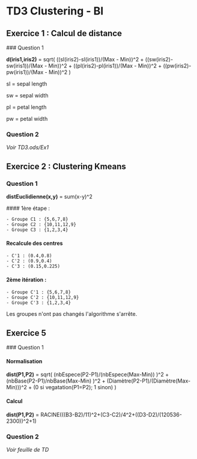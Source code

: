 # TD3 Clustering - BI

## Exercice 1 : Calcul de distance

### Question 1

__d(iris1,iris2)__ = sqrt( ((sl(iris2)-sl(iris1))/(Max - Min))^2 + ((sw(iris2)-sw(iris1))/(Max - Min))^2 + ((pl(iris2)-pl(iris1))/(Max - Min))^2 + ((pw(iris2)-pw(iris1))/(Max - Min))^2 )


sl = sepal length

sw = sepal width

pl = petal length

pw = petal width


### Question 2

*Voir TD3.ods/Ex1*

## Exercice 2 : Clustering Kmeans

### Question 1

__distEuclidienne(x,y)__ = sum(x-y)^2

#### 1ère étape :

	- Groupe C1 : {5,6,7,8}
	- Groupe C2 : {10,11,12,9}
	- Groupe C3 : {1,2,3,4}

#### Recalcule des centres
	
	- C'1 : (0.4,0.8)
	- C'2 : (0.9,0.4)
	- C'3 : (0.15,0.225)

#### 2ème itération :

	- Groupe C'1 : {5,6,7,8}
	- Groupe C'2 : {10,11,12,9}
	- Groupe C'3 : {1,2,3,4}

Les groupes n'ont pas changés l'algorithme s'arrête.

## Exercice 5

### Question 1

#### Normalisation

__dist(P1,P2)__ = sqrt( (nbEspece(P2-P1)/(nbEspece(Max-Min)) )^2 + (nbBase(P2-P1)/nbBase(Max-Min) )^2 + (Diamètre(P2-P1)/(Diamètre(Max-Min)))^2 + (0 si vegatation(P1=P2); 1 sinon) )

#### Calcul

__dist(P1,P2)__ = RACINE(((B3-B2)/11)^2+(C3-C2)/4^2+((D3-D2)/(120536-2300))^2+1)

### Question 2

*Voir feuille de TD*
